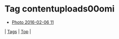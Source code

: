 <!--
title: Tag contentuploads00omi
date: 2020-06-28T15:26:58.688Z
tags:
-->
# Tag contentuploads00omi

 * [Photo 2016-02-06 11](138785314089.md)

| [Tags](tags.md) | [Top](index.md) |
